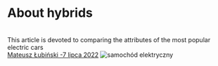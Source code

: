 # About hybrids
<br>This article is devoted to comparing the attributes of the most popular electric cars
<br><a class="link" target="_blank" href="https://www.wyborkierowcow.pl/najtansze-hybrydy-plug-in-przeglad-rynku-2022/" rel="norefferer noopener" title="Źródło">Mateusz Łubiński -7 lipca 2022</a>
![samochód elektryczny](https://i.postimg.cc/FsbyYxZm/foto1.webp)
